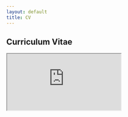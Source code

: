 ```yaml
---
layout: default
title: CV
---
```

## Curriculum Vitae
<div class="iframe-container">
 <iframe src="https://williazo.github.io/pdf_files/cv.pdf" allowfullscreen></iframe>
</div>
